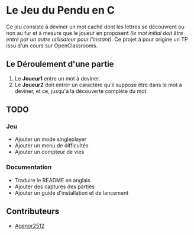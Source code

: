 # __Le Jeu du Pendu en C__
Ce jeu consiste à deviner un mot caché dont les lettres se découvrent ou non au fur et à mesure que le joueur en proposent _(le mot initial doit être entré par un autre utilisateur pour l'instant)_. Ce projet à pour origine un TP issu d'un cours sur OpenClassrooms.

## Le Déroulement d'une partie
1.  Le **Joueur1** entre un mot à deviner.
1. Le **Joueur2** doit entrer un caractère qu'il suppose être dans le mot à deviner, et ce, jusqu'à la découverte complète du mot.

## **TODO**

### Jeu
- Ajouter un mode singleplayer
- Ajouter un menu de difficultés
- Ajouter un compteur de vies

### Documentation
- Traduire le README en anglais
- Ajouter des captures des parties
- Ajouter un guide d'installation et de lancement

## Contributeurs
- [Agenor2512](https://github.com/Agenor2512/)
